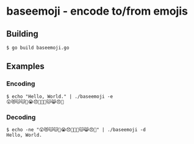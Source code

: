 # baseemoji - encode to/from emojis

## Building

```
$ go build baseemoji.go
```

## Examples

### Encoding

```
$ echo "Hello, World." | ./baseemoji -e
😲😻🐱🐱🐰😭😞🤠🐰🐼🐱😹😠🙂
```

### Decoding

```
$ echo -ne "😲😻🐱🐱🐰😭😞🤠🐰🐼🐱😹😠🙂" | ./baseemoji -d
Hello, World.
```
